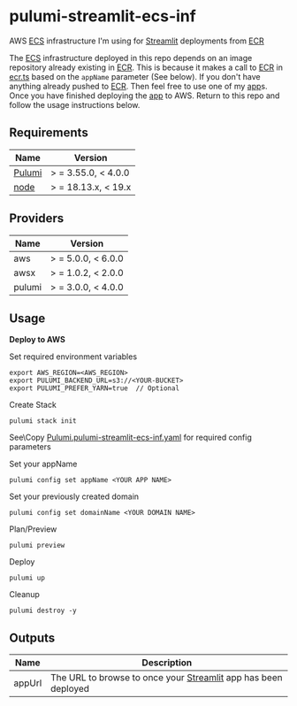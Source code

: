 # pulumi-streamlit-ecs-inf

[app]: https://github.com/djsd123/vid-to-mp3
[ECR]: https://docs.aws.amazon.com/AmazonECR/latest/userguide/what-is-ecr.html
[ECS]: https://docs.aws.amazon.com/AmazonECS/latest/developerguide/Welcome.html
[node]: https://nodejs.org/en/download/package-manager/
[pulumi]: https://www.pulumi.com/docs/get-started/install/
[Streamlit]: https://docs.streamlit.io/


AWS [ECS] infrastructure I'm using for [Streamlit] deployments from [ECR]

The [ECS] infrastructure deployed in this repo depends on an image repository already existing in [ECR]. This is because
it makes a call to [ECR] in [ecr.ts](ecr.ts) based on the `appName` parameter (See below). If you 
don't have anything already pushed to [ECR].  Then feel free to use one of my [app]s.
Once you have finished deploying the [app] to AWS.  Return to this repo and follow the usage instructions below.

## Requirements

| Name     | Version             |
|----------|---------------------|
| [Pulumi] | > = 3.55.0, < 4.0.0 |
| [node]   | > = 18.13.x, < 19.x |


## Providers

| Name   | Version            |
|--------|--------------------|
| aws    | > = 5.0.0, < 6.0.0 |
| awsx   | > = 1.0.2, < 2.0.0 |
| pulumi | > = 3.0.0, < 4.0.0 |





## Usage

__Deploy to AWS__

Set required environment variables

```shell
export AWS_REGION=<AWS_REGION>
export PULUMI_BACKEND_URL=s3://<YOUR-BUCKET>
export PULUMI_PREFER_YARN=true  // Optional
```


Create Stack

```shell
pulumi stack init
```

See\Copy [Pulumi.pulumi-streamlit-ecs-inf.yaml](Pulumi.pulumi-streamlit-ecs-inf.yaml) for required config parameters


Set your appName

```shell
pulumi config set appName <YOUR APP NAME>
```

Set your previously created domain

```shell
pulumi config set domainName <YOUR DOMAIN NAME>
```

Plan/Preview

```shell
pulumi preview
```

Deploy

```shell
pulumi up
```

Cleanup

```shell
pulumi destroy -y
```


## Outputs

| Name   | Description                                                      |
|--------|------------------------------------------------------------------|
| appUrl | The URL to browse to once your [Streamlit] app has been deployed |


